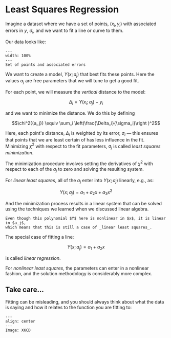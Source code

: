 # Least Squares Regression

Imagine a dataset where we have a set of points, $(x_i, y_i)$ with
associated errors in $y$, $\sigma_i$, and we want to fit a line or
curve to them.

Our data looks like:

```{figure} ./fitting-illustration.png
---
width: 100%
---
Set of points and associated errors
```

We want to create a model, $Y(x; {a_j})$ that best fits these points.
Here the values ${a_j}$ are free parameters that we will tune to get a
good fit.

For each point, we will measure the _vertical_ distance to the model:

$$\Delta_i = Y(x_i; {a_j}) - y_i$$

and we want to minimize the distance.  We do this by defining

$$\chi^2({a_j}) \equiv \sum_i \left(\frac{\Delta_i}{\sigma_i}\right )^2$$

Here, each point's distance, $\Delta_i$ is weighted by its error,
$\sigma_i$ &mdash; this ensures that points that we are least certain
of has less influence in the fit.  Minimizing $\chi^2$ with respect to
the fit parameters, ${a_j}$ is called _least squares minimization_.

The minimization procedure involves setting the derivatives of $\chi^2$ with respect to each of the ${a_j}$
to zero and solving the resulting system.

For _linear least squares_, all of the ${a_j}$ enter into $Y(x; {a_j})$ linearly, e.g., as:

$$Y(x; {a_j}) = a_1 + a_2 x + a_3 x^2$$

And the minimization process results in a linear system that can be
solved using the techniques we learned when we discussed linear
algebra.

```{note}
Even though this polynomial $Y$ here is nonlinear in $x$, it is linear in $a_j$,
which means that this is still a case of _linear least squares_.
```

The special case of fitting a line:

$$Y(x; {a_j}) = a_1 + a_2 x$$

is called _linear regression_.

For _nonlinear least squares_, the parameters can enter in a nonlinear
fashion, and the solution methodology is considerably more complex.


## Take care...

Fitting can be misleading, and you should always think about what the data is saying and how
it relates to the function you are fitting to:

```{figure} https://imgs.xkcd.com/comics/curve_fitting.png
---
align: center
---
Image: XKCD
```
